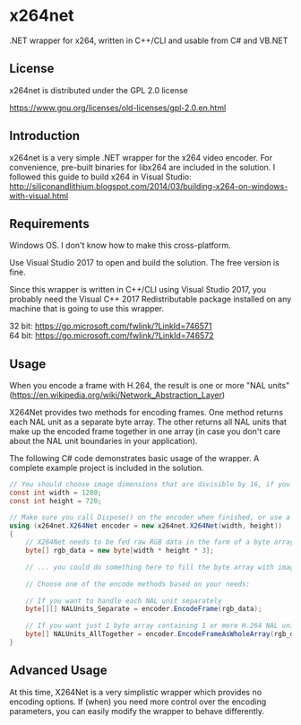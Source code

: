 # x264net
.NET wrapper for x264, written in C++/CLI and usable from C# and VB.NET

## License

x264net is distributed under the GPL 2.0 license

https://www.gnu.org/licenses/old-licenses/gpl-2.0.en.html

## Introduction

x264net is a very simple .NET wrapper for the x264 video encoder.  For convenience, pre-built binaries for libx264 are included in the solution.  I followed this guide to build x264 in Visual Studio: http://siliconandlithium.blogspot.com/2014/03/building-x264-on-windows-with-visual.html

## Requirements

Windows OS.  I don't know how to make this cross-platform.

Use Visual Studio 2017 to open and build the solution.  The free version is fine.

Since this wrapper is written in C++/CLI using Visual Studio 2017, you probably need the Visual C++ 2017 Redistributable package installed on any machine that is going to use this wrapper.

32 bit: https://go.microsoft.com/fwlink/?LinkId=746571  
64 bit: https://go.microsoft.com/fwlink/?LinkId=746572

## Usage

When you encode a frame with H.264, the result is one or more "NAL units" (https://en.wikipedia.org/wiki/Network_Abstraction_Layer)

X264Net provides two methods for encoding frames.  One method returns each NAL unit as a separate byte array.  The other returns all NAL units that make up the encoded frame together in one array (in case you don't care about the NAL unit boundaries in your application).

The following C# code demonstrates basic usage of the wrapper.  A complete example project is included in the solution.

```cs
// You should choose image dimensions that are divisible by 16, if you can.
const int width = 1280;
const int height = 720;

// Make sure you call Dispose() on the encoder when finished, or use a "using" block like this
using (x264net.X264Net encoder = new x264net.X264Net(width, height))
{
	// X264Net needs to be fed raw RGB data in the form of a byte array.
	byte[] rgb_data = new byte[width * height * 3];
	
	// ... you could do something here to fill the byte array with image data ...
	
	// Choose one of the encode methods based on your needs:
	
	// If you want to handle each NAL unit separately
	byte[][] NALUnits_Separate = encoder.EncodeFrame(rgb_data);
	
	// If you want just 1 byte array containing 1 or more H.264 NAL units
	byte[] NALUnits_AllTogether = encoder.EncodeFrameAsWholeArray(rgb_data);
}
```
## Advanced Usage

At this time, X264Net is a very simplistic wrapper which provides no encoding options.  If (when) you need more control over the encoding parameters, you can easily modify the wrapper to behave differently.
